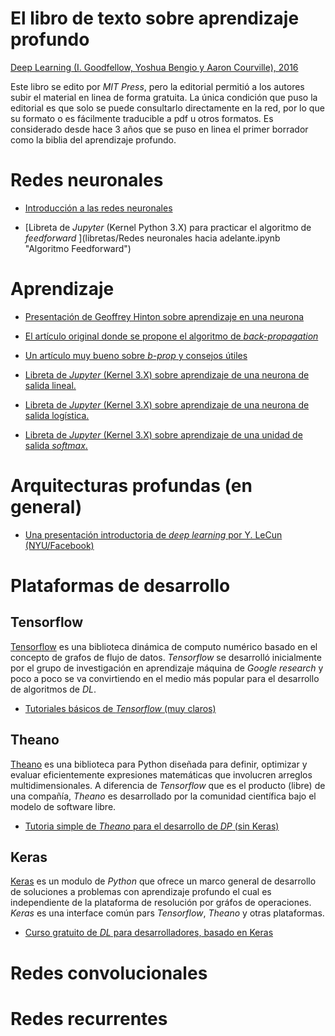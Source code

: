 # El libro de texto sobre aprendizaje profundo

[Deep Learning (I. Goodfellow, Yoshua Bengio y Aaron Courville),
2016](http://www.deeplearningbook.org "EL LIBRO de Aprendizaje
Profundo")

Este libro se edito por *MIT Press*, pero la editorial permitió a los
autores subir el material en linea de forma gratuita. La única
condición que puso la editorial es que solo se puede consultarlo
directamente en la red, por lo que su formato o es fácilmente
traducible a pdf u otros formatos. Es considerado desde hace 3 años
que se puso en linea el primer borrador como la biblia del aprendizaje
profundo.

# Redes neuronales

- [Introducción a las redes neuronales](presentaciones/intro_rn.pdf)

- [Libreta de *Jupyter* (Kernel Python 3.X) para practicar el algoritmo de *feedforward* ](libretas/Redes neuronales hacia adelante.ipynb "Algoritmo Feedforward")

# Aprendizaje

- [Presentación de Geoffrey Hinton sobre aprendizaje en una neurona](presentaciones/aprendizaje_una_neurona.pdf)

- [El artículo original donde se propone el algoritmo de *back-propagation*](articulos/Learning-representations-by-back-propagating-errors.pdf)

- [Un artículo muy bueno sobre *b-prop* y consejos útiles](http://yann.lecun.com/exdb/publis/pdf/lecun-98b.pdf)

- [Libreta de *Jupyter* (Kernel 3.X) sobre aprendizaje de una neurona de salida lineal.](libretas/neuronalineal.ipynb)

- [Libreta de *Jupyter* (Kernel 3.X) sobre aprendizaje de una neurona de salida logística.](libretas/neuronalineal.ipynb)

- [Libreta de *Jupyter* (Kernel 3.X) sobre aprendizaje de una unidad de salida *softmax*.](libretas/neuronalineal.ipynb)

# Arquitecturas profundas (en general)

- [Una presentación introductoria de *deep learning* por Y. LeCun (NYU/Facebook)](http://cilvr.cs.nyu.edu/lib/exe/fetch.php?media=deeplearning:dl-intro.pdf)



# Plataformas de desarrollo


## Tensorflow

[Tensorflow](https://www.tensorflow.org) es una biblioteca dinámica de
computo numérico basado en el concepto de grafos de flujo de
datos. *Tensorflow* se desarrolló inicialmente por el grupo de
investigación en aprendizaje máquina de *Google research* y poco a
poco se va convirtiendo en el medio más popular para el desarrollo de
algoritmos de *DL*.

- [Tutoriales básicos de *Tensorflow* (muy claros)](https://www.tensorflow.org/get_started/)

## Theano

[Theano](http://www.deeplearning.net/software/theano/) es una
biblioteca para Python diseñada para definir, optimizar y evaluar
eficientemente expresiones matemáticas que involucren arreglos
multidimensionales. A diferencia de *Tensorflow* que es el producto
(libre) de una compañía, *Theano* es desarrollado por la comunidad
científica bajo el modelo de software libre.

- [Tutoria simple de *Theano* para el desarrollo de *DP* (sin Keras)](http://www.marekrei.com/blog/theano-tutorial/)

## Keras

[Keras](https://keras.io) es un modulo de *Python* que ofrece un marco
general de desarrollo de soluciones a problemas con aprendizaje
profundo el cual es independiente de la plataforma de resolución por
gráfos de operaciones. *Keras* es una interface común pars
*Tensorflow*, *Theano* y otras plataformas.

- [Curso gratuito de *DL* para desarrolladores, basado en Keras](http://course.fast.ai/index.html)

# Redes convolucionales

# Redes recurrentes
